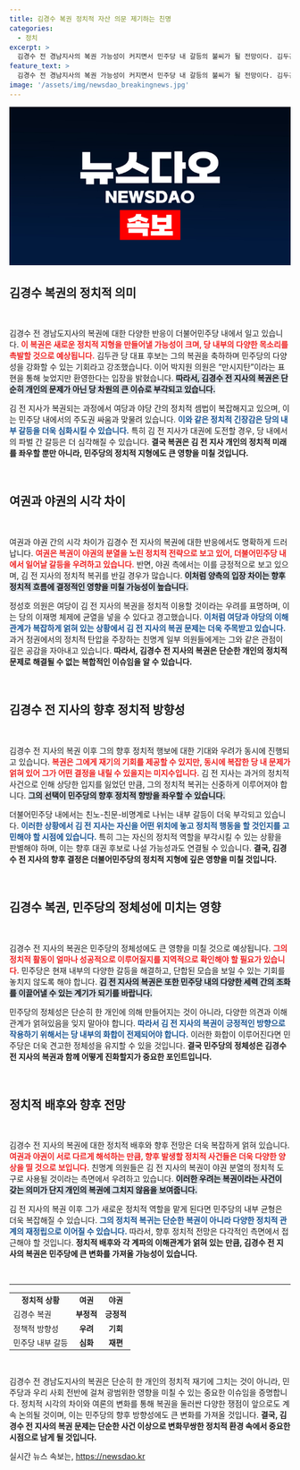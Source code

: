 ```yaml
---
title: 김경수 복권 정치적 자산 의문 제기하는 친명
categories:
  - 정치
excerpt: >
  김경수 전 경남지사의 복권 가능성이 커지면서 민주당 내 갈등의 불씨가 될 전망이다. 김두관·박지원은 이를 환영했지만, 친명계는 야권 분열 우려로 경계. 복권이 정치 재기의 기회가 될지 주목된다!
feature_text: >
  김경수 전 경남지사의 복권 가능성이 커지면서 민주당 내 갈등의 불씨가 될 전망이다. 김두관·박지원은 이를 환영했지만, 친명계는 야권 분열 우려로 경계. 복권이 정치 재기의 기회가 될지 주목된다!
image: '/assets/img/newsdao_breakingnews.jpg'
---
```


<p><img src="/assets/img/newsdao_breakingnews.jpg" alt="ranknews 속보" /></p>

<h2 data-ke-size="size26">김경수 복권의 정치적 의미</h2>

<p data-ke-size="size16">&nbsp;</p>

<p>김경수 전 경남도지사의 복권에 대한 다양한 반응이 더불어민주당 내에서 일고 있습니다. <b><span style="color: #ee2323;">이 복권은 새로운 정치적 지형을 만들어낼 가능성이 크며, 당 내부의 다양한 목소리를 촉발할 것으로 예상됩니다.</span></b> 김두관 당 대표 후보는 그의 복권을 축하하며 민주당의 다양성을 강화할 수 있는 기회라고 강조했습니다. 이어 박지원 의원은 “만시지탄”이라는 표현을 통해 늦었지만 환영한다는 입장을 밝혔습니다. <b><span style="background-color: #21538527;">따라서, 김경수 전 지사의 복권은 단순히 개인의 문제가 아닌 당 차원의 큰 이슈로 부각되고 있습니다.</span></b></p>

<p>김 전 지사가 복권되는 과정에서 여당과 야당 간의 정치적 셈법이 복잡해지고 있으며, 이는 민주당 내에서의 주도권 싸움과 맞물려 있습니다. <b><span style="color: #1a5490;">이와 같은 정치적 긴장감은 당의 내부 갈등을 더욱 심화시킬 수 있습니다.</span></b> 특히 김 전 지사가 대권에 도전할 경우, 당 내에서의 파벌 간 갈등은 더 심각해질 수 있습니다. <b>결국 복권은 김 전 지사 개인의 정치적 미래를 좌우할 뿐만 아니라, 민주당의 정치적 지형에도 큰 영향을 미칠 것입니다.</b></p>

<p data-ke-size="size16">&nbsp;</p>

<h2 data-ke-size="size26">여권과 야권의 시각 차이</h2>

<p data-ke-size="size16">&nbsp;</p>

<p>여권과 야권 간의 시각 차이가 김경수 전 지사의 복권에 대한 반응에서도 명확하게 드러납니다. <b><span style="color: #ee2323;">여권은 복권이 야권의 분열을 노린 정치적 전략으로 보고 있어, 더불어민주당 내에서 일어날 갈등을 우려하고 있습니다.</span></b> 반면, 야권 측에서는 이를 긍정적으로 보고 있으며, 김 전 지사의 정치적 복귀를 반길 경우가 많습니다. <b><span style="background-color: #21538527;">이처럼 양측의 입장 차이는 향후 정치적 흐름에 결정적인 영향을 미칠 가능성이 높습니다.</span></b></p>

<p>정성호 의원은 여당이 김 전 지사의 복권을 정치적 이용할 것이라는 우려를 표명하며, 이는 당의 이재명 체제에 균열을 넣을 수 있다고 경고했습니다. <b><span style="color: #1a5490;">이처럼 여당과 야당의 이해관계가 복잡하게 얽혀 있는 상황에서 김 전 지사의 복권 문제는 더욱 주목받고 있습니다.</span></b> 과거 정권에서의 정치적 탄압을 주장하는 친명계 일부 의원들에게는 그와 같은 관점이 깊은 공감을 자아내고 있습니다. <b>따라서, 김경수 전 지사의 복권은 단순한 개인의 정치적 문제로 해결될 수 없는 복합적인 이슈임을 알 수 있습니다.</b></p>

<p data-ke-size="size16">&nbsp;</p>

<h2 data-ke-size="size26">김경수 전 지사의 향후 정치적 방향성</h2>

<p data-ke-size="size16">&nbsp;</p>

<p>김경수 전 지사의 복권 이후 그의 향후 정치적 행보에 대한 기대와 우려가 동시에 진행되고 있습니다. <b><span style="color: #ee2323;">복권은 그에게 재기의 기회를 제공할 수 있지만, 동시에 복잡한 당 내 문제가 얽혀 있어 그가 어떤 결정을 내릴 수 있을지는 미지수입니다.</span></b> 김 전 지사는 과거의 정치적 사건으로 인해 상당한 입지를 잃었던 만큼, 그의 정치적 복귀는 신중하게 이루어져야 합니다. <b><span style="background-color: #21538527;">그의 선택이 민주당의 향후 정치적 향방을 좌우할 수 있습니다.</span></b></p>

<p>더불어민주당 내에서는 친노-친문-비명계로 나뉘는 내부 갈등이 더욱 부각되고 있습니다. <b><span style="color: #1a5490;">이러한 상황에서 김 전 지사는 자신을 어떤 위치에 놓고 정치적 행동을 할 것인지를 고민해야 할 시점에 있습니다.</span></b> 특히 그는 자신의 정치적 역할을 부각시킬 수 있는 상황을 판별해야 하며, 이는 향후 대권 후보로 나설 가능성과도 연결될 수 있습니다. <b>결국, 김경수 전 지사의 향후 결정은 더불어민주당의 정치적 지형에 깊은 영향을 미칠 것입니다.</b></p>

<p data-ke-size="size16">&nbsp;</p>

<h2 data-ke-size="size26">김경수 복권, 민주당의 정체성에 미치는 영향</h2>

<p data-ke-size="size16">&nbsp;</p>

<p>김경수 전 지사의 복권은 민주당의 정체성에도 큰 영향을 미칠 것으로 예상됩니다. <b><span style="color: #ee2323;">그의 정치적 활동이 얼마나 성공적으로 이루어질지를 지역적으로 확인해야 할 필요가 있습니다.</span></b> 민주당은 현재 내부의 다양한 갈등을 해결하고, 단합된 모습을 보일 수 있는 기회를 놓치지 않도록 해야 합니다. <b><span style="background-color: #21538527;">김 전 지사의 복권은 또한 민주당 내의 다양한 세력 간의 조화를 이끌어낼 수 있는 계기가 되기를 바랍니다.</span></b></p>

<p>민주당의 정체성은 단순히 한 개인에 의해 만들어지는 것이 아니라, 다양한 의견과 이해관계가 얽혀있음을 잊지 말아야 합니다. <b><span style="color: #1a5490;">따라서 김 전 지사의 복권이 긍정적인 방향으로 작용하기 위해서는 당 내부의 화합이 전제되어야 합니다.</span></b> 이러한 화합이 이루어진다면 민주당은 더욱 견고한 정체성을 유지할 수 있을 것입니다. <b>결국 민주당의 정체성은 김경수 전 지사의 복권과 함께 어떻게 진화할지가 중요한 포인트입니다.</b></p>

<p data-ke-size="size16">&nbsp;</p>

<h2 data-ke-size="size26">정치적 배후와 향후 전망</h2>

<p data-ke-size="size16">&nbsp;</p>

<p>김경수 전 지사의 복권에 대한 정치적 배후와 향후 전망은 더욱 복잡하게 얽혀 있습니다. <b><span style="color: #ee2323;">여권과 야권이 서로 다르게 해석하는 만큼, 향후 발생할 정치적 사건들은 더욱 다양한 양상을 띨 것으로 보입니다.</span></b> 친명계 의원들은 김 전 지사의 복권이 야권 분열의 정치적 도구로 사용될 것이라는 측면에서 우려하고 있습니다. <b><span style="background-color: #21538527;">이러한 우려는 복권이라는 사건이 갖는 의미가 단지 개인의 복권에 그치지 않음을 보여줍니다.</span></b></p>

<p>김 전 지사의 복권 이후 그가 새로운 정치적 역할을 맡게 된다면 민주당의 내부 균형은 더욱 복잡해질 수 있습니다. <b><span style="color: #1a5490;">그의 정치적 복귀는 단순한 복권이 아니라 다양한 정치적 관계의 재정립으로 이어질 수 있습니다.</span></b> 따라서, 향후 정치적 전망은 다각적인 측면에서 접근해야 할 것입니다. <b>정치적 배후와 각 계파의 이해관계가 얽혀 있는 만큼, 김경수 전 지사의 복권은 민주당에 큰 변화를 가져올 가능성이 있습니다.</b></p>

<p data-ke-size="size16">&nbsp;</p>

<hr>

<table style="width: 100%; border-collapse: collapse;">
    <tbody>
        <tr>
            <td style="text-align: center; height: 17px;"><b>정치적 상황</b></td>
            <td style="text-align: center; height: 17px;"><b>여권</b></td>
            <td style="text-align: center; height: 17px;"><b>야권</b></td>
        </tr>
        <tr>
            <td style="height: 17px;">김경수 복권</td>
            <td style="text-align: center; height: 17px;"><b>부정적</b></td>
            <td style="text-align: center; height: 17px;"><b>긍정적</b></td>
        </tr>
        <tr>
            <td style="height: 17px;">정책적 방향성</td>
            <td style="text-align: center; height: 17px;"><b>우려</b></td>
            <td style="text-align: center; height: 17px;"><b>기회</b></td>
        </tr>
        <tr>
            <td style="height: 17px;">민주당 내부 갈등</td>
            <td style="text-align: center; height: 17px;"><b>심화</b></td>
            <td style="text-align: center; height: 17px;"><b>재편</b></td>
        </tr>
    </tbody>
</table>

<p data-ke-size="size16">&nbsp;</p>

<p data-ke-size="size16">김경수 전 경남도지사의 복권은 단순히 한 개인의 정치적 재기에 그치는 것이 아니라, 민주당과 우리 사회 전반에 걸쳐 광범위한 영향을 미칠 수 있는 중요한 이슈임을 증명합니다. 정치적 시각의 차이와 여론의 변화를 통해 복권을 둘러싼 다양한 쟁점이 앞으로도 계속 논의될 것이며, 이는 민주당의 향후 방향성에도 큰 변화를 가져올 것입니다. <b>결국, 김경수 전 지사의 복권 문제는 단순한 사건 이상으로 변화무쌍한 정치적 환경 속에서 중요한 시점으로 남게 될 것입니다.</b></p>
실시간 뉴스 속보는, <a href="https://newsdao.kr" rel="dofollow">https://newsdao.kr</a>


